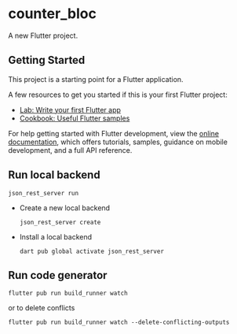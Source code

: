 # counter_bloc

A new Flutter project.

## Getting Started

This project is a starting point for a Flutter application.

A few resources to get you started if this is your first Flutter project:

- [Lab: Write your first Flutter app](https://docs.flutter.dev/get-started/codelab)
- [Cookbook: Useful Flutter samples](https://docs.flutter.dev/cookbook)

For help getting started with Flutter development, view the
[online documentation](https://docs.flutter.dev/), which offers tutorials,
samples, guidance on mobile development, and a full API reference.

## Run local backend

`json_rest_server run`

- Create a new local backend

  `json_rest_server create`

- Install a local backend

  `dart pub global activate json_rest_server`

## Run code generator

`flutter pub run build_runner watch`

or to delete conflicts

`flutter pub run build_runner watch --delete-conflicting-outputs`
